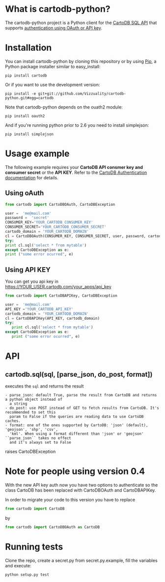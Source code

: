 What is cartodb-python?
=======================

The cartodb-python project is a Python client for the [CartoDB SQL
API](http://developers.cartodb.com/documentation/sql-api.html) that supports
[authentication using OAuth or API
key](http://developers.cartodb.com/documentation/sql-api.html#authentication).

Installation
============

You can install cartodb-python by cloning this repository or by using
[Pip](http://pypi.python.org/pypi/pip), a Python package installer similar to
easy\_install:

    pip install cartodb

Or if you want to use the development version:

    pip install -e git+git://github.com/Vizzuality/cartodb-python.git#egg=cartodb

Note that cartodb-python depends on the ouath2 module:

    pip install oauth2

And if you're running python prior to 2.6 you need to install simplejson:

    pip install simplejson

Usage example
=============

The following example requires your **CartoDB API consmer key and consumer
secret** or the **API KEY**. Refer to the [CartoDB Authentication
documentation](http://developers.cartodb.com/documentation/cartodb-apis.html#authentication)
for details.

Using oAuth
-----------

```python
from cartodb import CartoDBOAuth, CartoDBException

user =  'me@mail.com'
password =  'secret'
CONSUMER_KEY='YOUR_CARTODB_CONSUMER_KEY'
CONSUMER_SECRET='YOUR_CARTODB_CONSUMER_SECRET'
cartodb_domain = 'YOUR_CARTODB_DOMAIN'
cl = CartoDBOAuth(CONSUMER_KEY, CONSUMER_SECRET, user, password, cartodb_domain)
try:
print cl.sql('select * from mytable')
except CartoDBException as e:
print ("some error ocurred", e)
```

Using API KEY
-------------

You can get you api key in https://YOUR_USER.cartodb.com/your_apps/api_key

```python
from cartodb import CartoDBAPIKey, CartoDBException

user =  'me@mail.com'
API_KEY ='YOUR_CARTODB_API_KEY'
cartodb_domain = 'YOUR_CARTODB_DOMAIN'
cl = CartoDBAPIKey(API_KEY, cartodb_domain)
try:
   print cl.sql('select * from mytable')
except CartoDBException as e:
   print ("some error ocurred", e)
```

# API

## cartodb.sql(sql, [parse_json, do_post, format])

executes the ``sql`` and returns the result

    - parse_json: default True, parse the result from CartoDB and returns a python object instead of
      a string
    - do_post: use POST instead of GET to fetch results from CartoDB. It's recommended to set this
      param to False if the queries are reading data to use CartoDB caches.
    - format: one of the ones supported by CartoDB: 'json' (default), 'geojson', 'shp', 'csv',
      'kml'. When using a format different than 'json' or 'geojson' ``parse_json`` takes no effect
      and it's always set to False

raises CartoDBException


Note for people using version 0.4
==================================

With the new API key auth now you have two options to authenticate so the class
CartoDB has been replaced with CartoDBOAuth and CartoDBAPIKey.

In order to migrate your code to this version you have to replace

```python
from cartodb import CartoDB
```

by

```python
from cartodb import CartoDBOAuth as CartoDB
```

Running tests
=============

Clone the repo, create a secret.py from secret.py.example, fill the variables
and execute:

    python setup.py test
